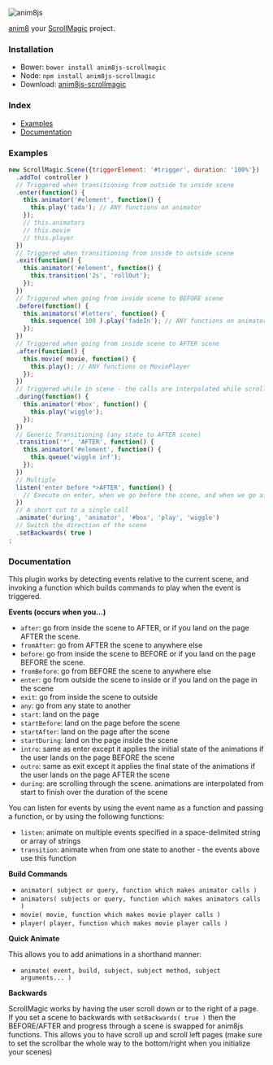 ![anim8js](https://github.com/anim8js/anim8js/blob/master/images/anim8js-logo.png)

[anim8](https://github.com/anim8js/anim8js) your [ScrollMagic](http://scrollmagic.io/) project.

### Installation

- Bower: `bower install anim8js-scrollmagic`
- Node: `npm install anim8js-scrollmagic`
- Download: [anim8js-scrollmagic](https://raw.githubusercontent.com/anim8js/anim8js-scrollmagic/master/build/anim8js-scrollmagic.js)

### Index
- [Examples](#examples)
- [Documentation](#documentation)

### Examples
```javascript
new ScrollMagic.Scene({triggerElement: '#trigger', duration: '100%'})
  .addTo( controller )
  // Triggered when transitioning from outside to inside scene
  .enter(function() {
    this.animator('#element', function() {
      this.play('tada'); // ANY functions on animator
    });
    // this.animators
    // this.movie
    // this.player
  })
  // Triggered when transitioning from inside to outside scene
  .exit(function() {
    this.animator('#element', function() {
      this.transition('2s', 'rollOut');
    });
  })
  // Triggered when going from inside scene to BEFORE scene
  .before(function() {
    this.animators('#letters', function() {
      this.sequence( 100 ).play('fadeIn'); // ANY functions on animators
    });
  })
  // Triggered when going from inside scene to AFTER scene
  .after(function() {
    this.movie( movie, function() {
      this.play(); // ANY functions on MoviePlayer
    });
  })
  // Triggered while in scene - the calls are interpolated while scrolling
  .during(function() {
    this.animator('#box', function() {
      this.play('wiggle');
    });
  })
  // Generic Transitioning (any state to AFTER scene)
  .transition('*', 'AFTER', function() {
    this.animator('#element', function() {
      this.queue('wiggle inf');
    });
  })
  // Multiple
  listen('enter before *>AFTER', function() {
    // Execute on enter, when we go before the scene, and when we go after the scene
  })
  // A short cut to a single call
  .animate('during', 'animator', '#box', 'play', 'wiggle')
  // Switch the direction of the scene
  .setBackwards( true )
;
```

### Documentation

This plugin works by detecting events relative to the current scene, and invoking
a function which builds commands to play when the event is triggered.

**Events (occurs when you...)**

- `after`: go from inside the scene to AFTER, or if you land on the page AFTER the scene.
- `fromAfter`: go from AFTER the scene to anywhere else
- `before`: go from inside the scene to BEFORE or if you land on the page BEFORE the scene.
- `fromBefore`: go from BEFORE the scene to anywhere else
- `enter`: go from outside the scene to inside or if you land on the page in the scene
- `exit`: go from inside the scene to outside
- `any`: go from any state to another
- `start`: land on the page
- `startBefore`: land on the page before the scene
- `startAfter`: land on the page after the scene
- `startDuring`: land on the page inside the scene
- `intro`: same as enter except it applies the initial state of the animations if the user lands on the page BEFORE the scene
- `outro`: same as exit except it applies the final state of the animations if the user lands on the page AFTER the scene
- `during`: are scrolling through the scene. animations are interpolated from start to finish over the duration of the scene

You can listen for events by using the event name as a function and passing a function, or by using the following functions:

- `listen`: animate on multiple events specified in a space-delimited string or array of strings
- `transition`: animate when from one state to another - the events above use this function

**Build Commands**

- `animator( subject or query, function which makes animator calls )`
- `animators( subjects or query, function which makes animators calls )`
- `movie( movie, function which makes movie player calls )`
- `player( player, function which makes movie player calls )`

**Quick Animate**

This allows you to add animations in a shorthand manner:
- `animate( event, build, subject, subject method, subject arguments... )`

**Backwards**

ScrollMagic works by having the user scroll down or to the right of a page. If
you set a scene to backwards with `setBackwards( true )` then the BEFORE/AFTER and
progress through a scene is swapped for anim8js functions. This allows you to have
scroll up and scroll left pages (make sure to set the scrollbar the whole way to the bottom/right when you initialize your scenes)
